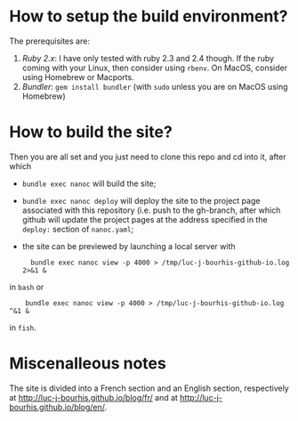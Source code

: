 # How to setup the build environment?

The prerequisites are:

1. *Ruby 2.x*: I have only tested with ruby 2.3 and 2.4 though. If the ruby coming with your Linux, then consider using `rbenv`. On MacOS, consider using Homebrew or Macports.
2. *Bundler*: `gem install bundler` (with `sudo` unless you are on MacOS using Homebrew)

# How to build the site?

Then you are all set and you just need to clone this repo and cd into it, after which

- `bundle exec nanoc` will build the site;
- `bundle exec nanoc deploy` will deploy the site to the project page associated with this repository (i.e. push to the gh-branch, after which github will update the project pages at the address specified in the `deploy:` section of `nanoc.yaml`;
- the site can be previewed by launching a local server with

        bundle exec nanoc view -p 4000 > /tmp/luc-j-bourhis-github-io.log 2>&1 &
in `bash` or

        bundle exec nanoc view -p 4000 > /tmp/luc-j-bourhis-github-io.log ^&1 &
in `fish`.

# Miscenalleous notes

The site is divided into a French section and an English section, respectively at http://luc-j-bourhis.github.io/blog/fr/ and at http://luc-j-bourhis.github.io/blog/en/.
